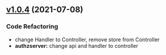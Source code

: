 
<a name="v1.0.4"></a>
## [v1.0.4](https://github.com/marmotedu/iam/compare/v1.0.3...v1.0.4) (2021-07-08)

### Code Refactoring

* change Handler to Controller, remove store from Controller
* **authzserver:** change api and handler to controller

